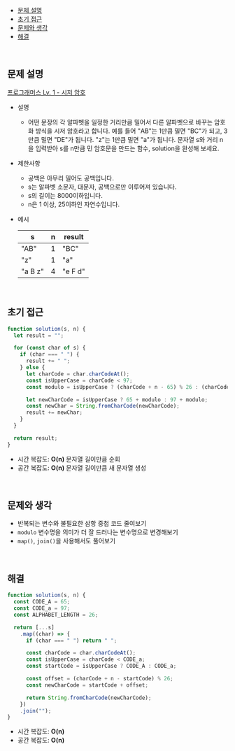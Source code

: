 - [문제 설명](#문제-설명)
- [초기 접근](#초기-접근)
- [문제와 생각](#문제와-생각)
- [해결](#해결)

<br>

## 문제 설명

[프로그래머스 Lv. 1 - 시저 암호](https://school.programmers.co.kr/learn/courses/30/lessons/12926)

- 설명
  - 어떤 문장의 각 알파벳을 일정한 거리만큼 밀어서 다른 알파벳으로 바꾸는 암호화 방식을 시저 암호라고 합니다. 예를 들어 "AB"는 1만큼 밀면 "BC"가 되고, 3만큼 밀면 "DE"가 됩니다. "z"는 1만큼 밀면 "a"가 됩니다. 문자열 s와 거리 n을 입력받아 s를 n만큼 민 암호문을 만드는 함수, solution을 완성해 보세요.
- 제한사항
  - 공백은 아무리 밀어도 공백입니다.
  - s는 알파벳 소문자, 대문자, 공백으로만 이루어져 있습니다.
  - s의 길이는 8000이하입니다.
  - n은 1 이상, 25이하인 자연수입니다.
- 예시

  | s       | n   | result  |
  | ------- | --- | ------- |
  | "AB"    | 1   | "BC"    |
  | "z"     | 1   | "a"     |
  | "a B z" | 4   | "e F d" |

<br>

## 초기 접근

```javascript
function solution(s, n) {
  let result = "";

  for (const char of s) {
    if (char === " ") {
      result += " ";
    } else {
      let charCode = char.charCodeAt();
      const isUpperCase = charCode < 97;
      const modulo = isUpperCase ? (charCode + n - 65) % 26 : (charCode + n - 97) % 26;

      let newCharCode = isUpperCase ? 65 + modulo : 97 + modulo;
      const newChar = String.fromCharCode(newCharCode);
      result += newChar;
    }
  }

  return result;
}
```

- 시간 복잡도: **O(n)** 문자열 길이만큼 순회
- 공간 복잡도: **O(n)** 문자열 길이만큼 새 문자열 생성

<br>

## 문제와 생각

- 반복되는 변수와 불필요한 삼항 중첩 코드 줄여보기
- `modulo` 변수명을 의미가 더 잘 드러나는 변수명으로 변경해보기
- `map()`, `join()`을 사용해서도 풀어보기

<br>

## 해결

```javascript
function solution(s, n) {
  const CODE_A = 65;
  const CODE_a = 97;
  const ALPHABET_LENGTH = 26;

  return [...s]
    .map((char) => {
      if (char === " ") return " ";

      const charCode = char.charCodeAt();
      const isUpperCase = charCode < CODE_a;
      const startCode = isUpperCase ? CODE_A : CODE_a;

      const offset = (charCode + n - startCode) % 26;
      const newCharCode = startCode + offset;

      return String.fromCharCode(newCharCode);
    })
    .join("");
}
```

- 시간 복잡도: **O(n)**
- 공간 복잡도: **O(n)**
